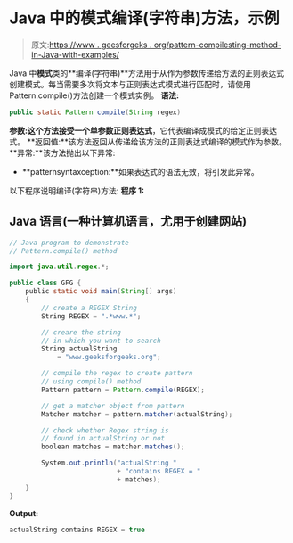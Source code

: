# Java 中的模式编译(字符串)方法，示例

> 原文:[https://www . geesforgeks . org/pattern-compilesting-method-in-Java-with-examples/](https://www.geeksforgeeks.org/pattern-compilestring-method-in-java-with-examples/)

Java 中**模式**类的**编译(字符串)**方法用于从作为参数传递给方法的正则表达式创建模式。每当需要多次将文本与正则表达式模式进行匹配时，请使用 Pattern.compile()方法创建一个模式实例。
**语法:**

```java
public static Pattern compile(String regex)
```

**参数:**这个方法接受一个单参数**正则表达式**，它代表编译成模式的给定正则表达式。
**返回值:**该方法返回从传递给该方法的正则表达式编译的模式作为参数。
**异常:**该方法抛出以下异常:

*   **patternsyntaxception:**如果表达式的语法无效，将引发此异常。

以下程序说明编译(字符串)方法:
**程序 1:**

## Java 语言(一种计算机语言，尤用于创建网站)

```java
// Java program to demonstrate
// Pattern.compile() method

import java.util.regex.*;

public class GFG {
    public static void main(String[] args)
    {
        // create a REGEX String
        String REGEX = ".*www.*";

        // creare the string
        // in which you want to search
        String actualString
            = "www.geeksforgeeks.org";

        // compile the regex to create pattern
        // using compile() method
        Pattern pattern = Pattern.compile(REGEX);

        // get a matcher object from pattern
        Matcher matcher = pattern.matcher(actualString);

        // check whether Regex string is
        // found in actualString or not
        boolean matches = matcher.matches();

        System.out.println("actualString "
                           + "contains REGEX = "
                           + matches);
    }
}
```

**Output:** 

```java
actualString contains REGEX = true
```